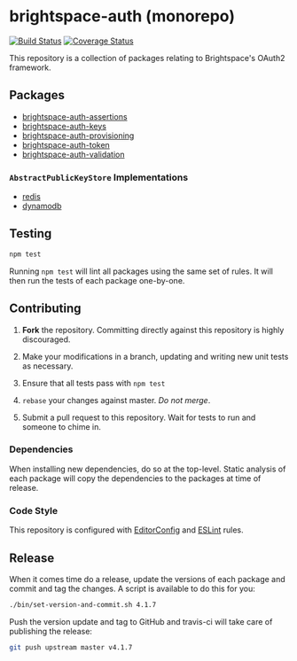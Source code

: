 # brightspace-auth (monorepo)

[![Build Status](https://travis-ci.org/Brightspace/node-auth.svg?branch=master)](https://travis-ci.org/Brightspace/node-auth)
[![Coverage Status](https://coveralls.io/repos/github/Brightspace/node-auth/badge.svg?branch=master)](https://coveralls.io/github/Brightspace/node-auth?branch=master)

This repository is a collection of packages relating to Brightspace's OAuth2 framework.

## Packages

* [brightspace-auth-assertions](pacakges/node_modules/brightspace-auth-assertions)
* [brightspace-auth-keys](packages/node_modules/brightspace-auth-keys)
* [brightspace-auth-provisioning](packages/node_modules/brightspace-auth-provisioning)
* [brightspace-auth-token](packages/node_modules/brightspace-auth-token)
* [brightspace-auth-validation](packages/node_modules/brightspace-auth-validation)

### `AbstractPublicKeyStore` Implementations

* [redis](packages/node_modules/brightspace-auth-keys-redis-store)
* [dynamodb](packages/node_modules/brightspace-auth-keys-dynamodb-store)

## Testing

```bash
npm test
```

Running `npm test` will lint all packages using the same set of rules. It will
then run the tests of each package one-by-one.

## Contributing

1. **Fork** the repository. Committing directly against this repository is
   highly discouraged.

2. Make your modifications in a branch, updating and writing new unit tests
   as necessary.

3. Ensure that all tests pass with `npm test`

4. `rebase` your changes against master. *Do not merge*.

5. Submit a pull request to this repository. Wait for tests to run and someone
   to chime in.

### Dependencies

When installing new dependencies, do so at the top-level. Static analysis of
each package will copy the dependencies to the packages at time of release.

### Code Style

This repository is configured with [EditorConfig][EditorConfig] and
[ESLint][ESLint] rules.

## Release

When it comes time do a release, update the versions of each package and commit
and tag the changes. A script is available to do this for you:

```sh
./bin/set-version-and-commit.sh 4.1.7
```

Push the version update and tag to GitHub and travis-ci will take care of
publishing the release:

```sh
git push upstream master v4.1.7
```

[EditorConfig]: http://editorconfig.org/
[ESLint]: http://eslint.org
